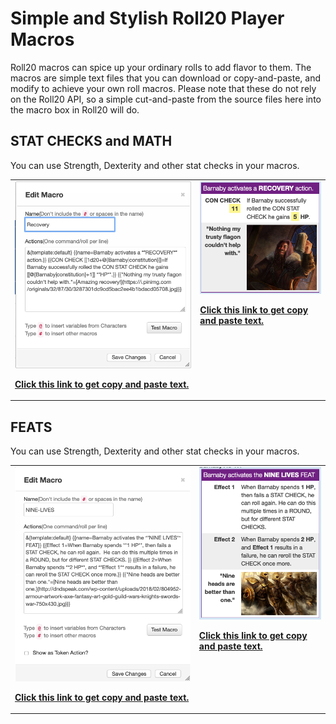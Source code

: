 # Simple and Stylish Roll20 Player Macros

Roll20 macros can spice up your ordinary rolls to add flavor to them.  The macros are simple text files that you can download or copy-and-paste, and modify to achieve your own roll macros.  Please note that these do not rely on the Roll20 API, so a simple cut-and-paste from the source files here into the macro box in Roll20 will do.

## STAT CHECKS and MATH

You can use Strength, Dexterity and other stat checks in your macros.

<table>
  <tr>
    <td valign="top">
      <img src="https://github.com/2533001180/roll20-macros/blob/master/recovery-macro.png">
      <p>
      <a href="https://github.com/2533001180/roll20-macros/blob/master/recovery-roll.txt"><b>Click this link to get copy and paste text.</b></a>
    </td>
    <td valign="top">
      <img src="https://github.com/2533001180/roll20-macros/blob/master/recovery-rolls.png">
      <p>
      <a href="https://github.com/2533001180/roll20-macros/blob/master/recovery-roll.txt"><b>Click this link to get copy and paste text.</b></a>
    </td>
  </tr>
</table>

## FEATS

You can use Strength, Dexterity and other stat checks in your macros.

<table>
  <tr>
    <td valign="top">
      <img src="https://github.com/2533001180/roll20-macros/blob/master/nine-lives-macro.png">
      <p>
      <a href="https://github.com/2533001180/roll20-macros/blob/master/nine-lives-feat.txt"><b>Click this link to get copy and paste text.</b></a>
    </td>
    <td valign="top">
      <img src="https://github.com/2533001180/roll20-macros/blob/master/nine-lives-feat.png">
      <p>
      <a href="https://github.com/2533001180/roll20-macros/blob/master/nine-lives-feat.txt"><b>Click this link to get copy and paste text.</b></a>
    </td>
  </tr>
</table>
